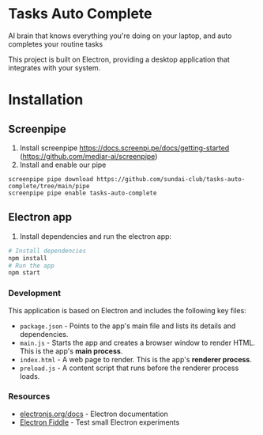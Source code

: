 # Tasks Auto Complete

AI brain that knows everything you're doing on your laptop, and auto completes your routine tasks

This project is built on Electron, providing a desktop application that integrates with your system.

# Installation

## Screenpipe

1. Install screenpipe https://docs.screenpi.pe/docs/getting-started (https://github.com/mediar-ai/screenpipe)
2. Install and enable our pipe
```
screenpipe pipe download https://github.com/sundai-club/tasks-auto-complete/tree/main/pipe
screenpipe pipe enable tasks-auto-complete
```

## Electron app

1. Install dependencies and run the electron app:
```bash
# Install dependencies
npm install
# Run the app
npm start
```

### Development

This application is based on Electron and includes the following key files:

- `package.json` - Points to the app's main file and lists its details and dependencies.
- `main.js` - Starts the app and creates a browser window to render HTML. This is the app's **main process**.
- `index.html` - A web page to render. This is the app's **renderer process**.
- `preload.js` - A content script that runs before the renderer process loads.

### Resources

- [electronjs.org/docs](https://electronjs.org/docs) - Electron documentation
- [Electron Fiddle](https://electronjs.org/fiddle) - Test small Electron experiments


